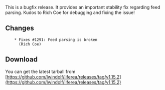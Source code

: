This is a bugfix release. It provides an important stability fix regarding feed parsing.
Kudos to Rich Coe for debugging and fixing the issue!

## Changes

        * Fixes #1291: Feed parsing is broken
          (Rich Coe)

## Download

You can get the latest tarball from [https://github.com/lwindolf/liferea/releases/tag/v1.15.2](https://github.com/lwindolf/liferea/releases/tag/v1.15.2)
